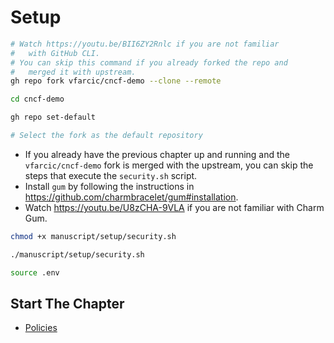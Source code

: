 # Setup

```bash
# Watch https://youtu.be/BII6ZY2Rnlc if you are not familiar
#   with GitHub CLI.
# You can skip this command if you already forked the repo and
#   merged it with upstream.
gh repo fork vfarcic/cncf-demo --clone --remote

cd cncf-demo

gh repo set-default

# Select the fork as the default repository
```

* If you already have the previous chapter up and running and the `vfarcic/cncf-demo` fork is merged with the upstream, you can skip the steps that execute the `security.sh` script.
* Install `gum` by following the instructions in https://github.com/charmbracelet/gum#installation.
* Watch https://youtu.be/U8zCHA-9VLA if you are not familiar with Charm Gum.

```bash
chmod +x manuscript/setup/security.sh

./manuscript/setup/security.sh

source .env
```

## Start The Chapter

* [Policies](../policies/README.md)